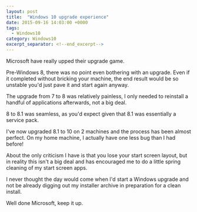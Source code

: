 ```yaml
---
layout: post
title:  "Windows 10 upgrade experience"
date: 2015-09-16 14:03:00 +0000
tags:
  - Windows10
category: Windows10
excerpt_separator: <!--end_excerpt-->
---
```


Microsoft have really upped their upgrade game.
<!--end_excerpt-->
Pre-Windows 8, there was no point even bothering with an upgrade. Even if it completed without bricking your machine, the end result would be so unstable you'd just pave it and start again anyway.

The upgrade from 7 to 8 was relatively painless, I only needed to reinstall a handful of applications afterwards, not a big deal.

8 to 8.1 was seamless, as you'd expect given that 8.1 was essentially a service pack.

I've now upgraded 8.1 to 10 on 2 machines and the process has been almost perfect. On my home machine, I actually have one less bug than I had before!

About the only criticism I have is that you lose your start screen layout, but in reality this isn't a big deal and has encouraged me to do a little spring cleaning of my start screen apps.

I never thought the day would come when I'd start a Windows upgrade and not be already digging out my installer archive in preparation for a clean install.

Well done Microsoft, keep it up.
